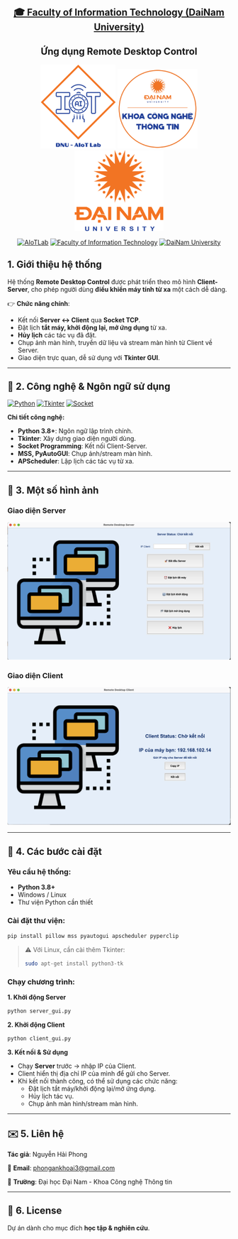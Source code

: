 <h2 align="center">
    <a href="https://dainam.edu.vn/vi/khoa-cong-nghe-thong-tin">
        🎓 Faculty of Information Technology (DaiNam University)
    </a>
</h2>

<h2 align="center">
    Ứng dụng Remote Desktop Control
</h2>

<div align="center">
    <p align="center">
        <img src="aiotlab_logo.png" alt="AIoTLab Logo" width="170"/>
        <img src="fitdnu_logo.png" alt="FIT Logo" width="180"/>
        <img src="dnu_logo.png" alt="DaiNam University Logo" width="200"/>
    </p>

[![AIoTLab](https://img.shields.io/badge/AIoTLab-green?style=for-the-badge)](https://www.facebook.com/DNUAIoTLab)
[![Faculty of Information Technology](https://img.shields.io/badge/Faculty%20of%20Information%20Technology-blue?style=for-the-badge)](https://dainam.edu.vn/vi/khoa-cong-nghe-thong-tin)
[![DaiNam University](https://img.shields.io/badge/DaiNam%20University-orange?style=for-the-badge)](https://dainam.edu.vn)

</div>

## 1. Giới thiệu hệ thống

Hệ thống **Remote Desktop Control** được phát triển theo mô hình **Client-Server**, cho phép người dùng **điều khiển máy tính từ xa** một cách dễ dàng.  

👉 **Chức năng chính**:
- Kết nối **Server ↔ Client** qua **Socket TCP**.
- Đặt lịch **tắt máy, khởi động lại, mở ứng dụng** từ xa.
- **Hủy lịch** các tác vụ đã đặt.
- Chụp ảnh màn hình, truyền dữ liệu và stream màn hình từ Client về Server.
- Giao diện trực quan, dễ sử dụng với **Tkinter GUI**.

---

## 🔧 2. Công nghệ & Ngôn ngữ sử dụng

[![Python](https://img.shields.io/badge/Python-3776AB?style=for-the-badge&logo=python&logoColor=white)](https://www.python.org/)
[![Tkinter](https://img.shields.io/badge/Tkinter_GUI-FFCC00?style=for-the-badge&logo=python&logoColor=black)](https://docs.python.org/3/library/tkinter.html)
[![Socket](https://img.shields.io/badge/Socket_Programming-orange?style=for-the-badge&logo=socket.io&logoColor=white)](https://docs.python.org/3/library/socket.html)

**Chi tiết công nghệ:**
- **Python 3.8+**: Ngôn ngữ lập trình chính.
- **Tkinter**: Xây dựng giao diện người dùng.
- **Socket Programming**: Kết nối Client-Server.
- **MSS, PyAutoGUI**: Chụp ảnh/stream màn hình.
- **APScheduler**: Lập lịch các tác vụ từ xa.

---

## 🚀 3. Một số hình ảnh

### Giao diện Server
![Server Demo](demo/server.png)

### Giao diện Client
![Client Demo](demo/client.png)

---

## 📝 4. Các bước cài đặt

### Yêu cầu hệ thống:
- **Python 3.8+**
- Windows / Linux
- Thư viện Python cần thiết

### Cài đặt thư viện:
```bash
pip install pillow mss pyautogui apscheduler pyperclip
```

> ⚠️ Với Linux, cần cài thêm Tkinter:
> ```bash
> sudo apt-get install python3-tk
> ```

### Chạy chương trình:

**1. Khởi động Server**
```bash
python server_gui.py
```

**2. Khởi động Client**
```bash
python client_gui.py
```

**3. Kết nối & Sử dụng**
- Chạy **Server** trước → nhập IP của Client.  
- Client hiển thị địa chỉ IP của mình để gửi cho Server.  
- Khi kết nối thành công, có thể sử dụng các chức năng:  
  - Đặt lịch tắt máy/khởi động lại/mở ứng dụng.  
  - Hủy lịch tác vụ.  
  - Chụp ảnh màn hình/stream màn hình.  

---

## ✉️ 5. Liên hệ

**Tác giả**: Nguyễn Hải Phong  

📧 **Email**: phongankhoai3@gmail.com

🏫 **Trường**: Đại học Đại Nam - Khoa Công nghệ Thông tin  

---

## 📄 6. License

Dự án dành cho mục đích **học tập & nghiên cứu**.  
